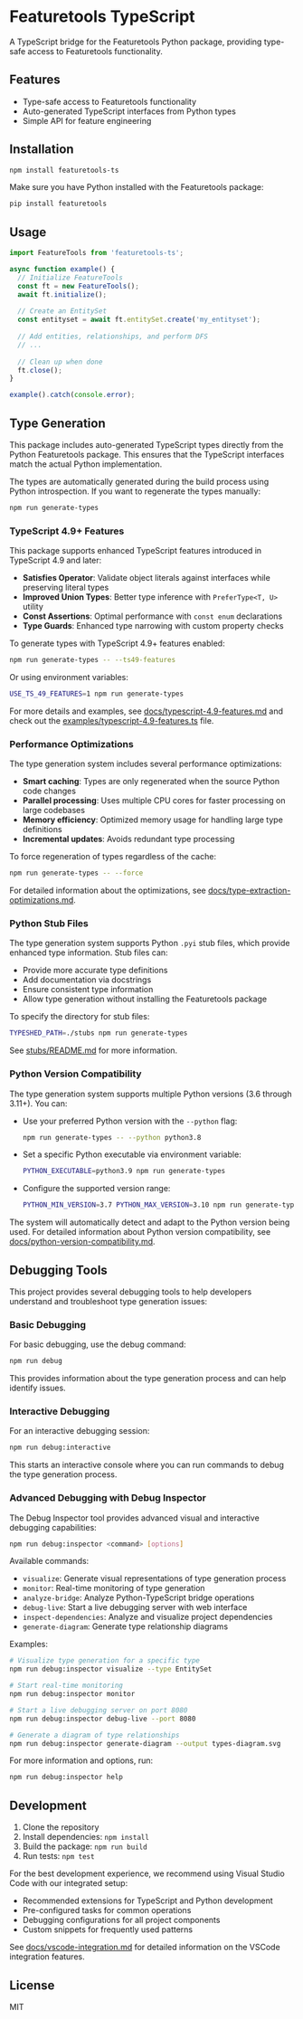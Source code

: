 # Featuretools TypeScript

A TypeScript bridge for the Featuretools Python package, providing type-safe access to Featuretools functionality.

## Features

- Type-safe access to Featuretools functionality
- Auto-generated TypeScript interfaces from Python types
- Simple API for feature engineering

## Installation

```bash
npm install featuretools-ts
```

Make sure you have Python installed with the Featuretools package:

```bash
pip install featuretools
```

## Usage

```typescript
import FeatureTools from 'featuretools-ts';

async function example() {
  // Initialize FeatureTools
  const ft = new FeatureTools();
  await ft.initialize();
  
  // Create an EntitySet
  const entityset = await ft.entitySet.create('my_entityset');
  
  // Add entities, relationships, and perform DFS
  // ...
  
  // Clean up when done
  ft.close();
}

example().catch(console.error);
```

## Type Generation

This package includes auto-generated TypeScript types directly from the Python Featuretools package. This ensures that the TypeScript interfaces match the actual Python implementation.

The types are automatically generated during the build process using Python introspection. If you want to regenerate the types manually:

```bash
npm run generate-types
```

### TypeScript 4.9+ Features

This package supports enhanced TypeScript features introduced in TypeScript 4.9 and later:

- **Satisfies Operator**: Validate object literals against interfaces while preserving literal types
- **Improved Union Types**: Better type inference with `PreferType<T, U>` utility
- **Const Assertions**: Optimal performance with `const enum` declarations
- **Type Guards**: Enhanced type narrowing with custom property checks

To generate types with TypeScript 4.9+ features enabled:

```bash
npm run generate-types -- --ts49-features
```

Or using environment variables:

```bash
USE_TS_49_FEATURES=1 npm run generate-types
```

For more details and examples, see [docs/typescript-4.9-features.md](docs/typescript-4.9-features.md) and check out the [examples/typescript-4.9-features.ts](examples/typescript-4.9-features.ts) file.

### Performance Optimizations

The type generation system includes several performance optimizations:

- **Smart caching**: Types are only regenerated when the source Python code changes
- **Parallel processing**: Uses multiple CPU cores for faster processing on large codebases
- **Memory efficiency**: Optimized memory usage for handling large type definitions
- **Incremental updates**: Avoids redundant type processing

To force regeneration of types regardless of the cache:

```bash
npm run generate-types -- --force
```

For detailed information about the optimizations, see [docs/type-extraction-optimizations.md](docs/type-extraction-optimizations.md).

### Python Stub Files

The type generation system supports Python `.pyi` stub files, which provide enhanced type information. Stub files can:

- Provide more accurate type definitions
- Add documentation via docstrings
- Ensure consistent type information
- Allow type generation without installing the Featuretools package

To specify the directory for stub files:

```bash
TYPESHED_PATH=./stubs npm run generate-types
```

See [stubs/README.md](stubs/README.md) for more information.

### Python Version Compatibility

The type generation system supports multiple Python versions (3.6 through 3.11+). You can:

- Use your preferred Python version with the `--python` flag:
  ```bash
  npm run generate-types -- --python python3.8
  ```

- Set a specific Python executable via environment variable:
  ```bash
  PYTHON_EXECUTABLE=python3.9 npm run generate-types
  ```

- Configure the supported version range:
  ```bash
  PYTHON_MIN_VERSION=3.7 PYTHON_MAX_VERSION=3.10 npm run generate-types
  ```

The system will automatically detect and adapt to the Python version being used. For detailed information about Python version compatibility, see [docs/python-version-compatibility.md](docs/python-version-compatibility.md).

## Debugging Tools

This project provides several debugging tools to help developers understand and troubleshoot type generation issues:

### Basic Debugging

For basic debugging, use the debug command:

```bash
npm run debug
```

This provides information about the type generation process and can help identify issues.

### Interactive Debugging

For an interactive debugging session:

```bash
npm run debug:interactive
```

This starts an interactive console where you can run commands to debug the type generation process.

### Advanced Debugging with Debug Inspector

The Debug Inspector tool provides advanced visual and interactive debugging capabilities:

```bash
npm run debug:inspector <command> [options]
```

Available commands:

- `visualize`: Generate visual representations of type generation process
- `monitor`: Real-time monitoring of type generation
- `analyze-bridge`: Analyze Python-TypeScript bridge operations
- `debug-live`: Start a live debugging server with web interface
- `inspect-dependencies`: Analyze and visualize project dependencies
- `generate-diagram`: Generate type relationship diagrams

Examples:

```bash
# Visualize type generation for a specific type
npm run debug:inspector visualize --type EntitySet

# Start real-time monitoring
npm run debug:inspector monitor

# Start a live debugging server on port 8080
npm run debug:inspector debug-live --port 8080

# Generate a diagram of type relationships
npm run debug:inspector generate-diagram --output types-diagram.svg
```

For more information and options, run:

```bash
npm run debug:inspector help
```

## Development

1. Clone the repository
2. Install dependencies: `npm install`
3. Build the package: `npm run build`
4. Run tests: `npm test`

For the best development experience, we recommend using Visual Studio Code with our integrated setup:
- Recommended extensions for TypeScript and Python development
- Pre-configured tasks for common operations
- Debugging configurations for all project components
- Custom snippets for frequently used patterns

See [docs/vscode-integration.md](docs/vscode-integration.md) for detailed information on the VSCode integration features.

## License

MIT 